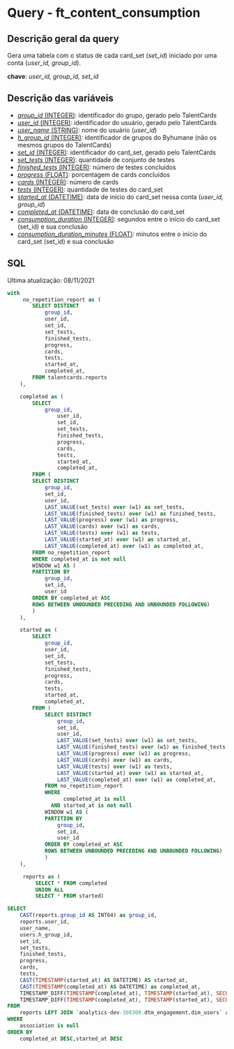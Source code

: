 # Query - ft_content_consumption

## Descrição geral da query

Gera uma tabela com o status de cada card_set (*set_id*) iniciado por uma conta (*user_id, group_id*).

**chave**: *user_id, group_id, set_id* 

## Descrição das variáveis

* <u>*group_id* (INTEGER)</u>: identificador do grupo, gerado pelo TalentCards
* <u>*user_id* (INTEGER)</u>: identificador do usuário, gerado pelo TalentCards
* <u>*user_name* (STRING)</u>: nome do usuário (*user_id*)
* <u>*h_group_id* (INTEGER)</u>: identificador de grupos do Byhumane (não os mesmos grupos do TalentCards)
* <u>*set_id* (INTEGER)</u>: identificador do card_set, gerado pelo TalentCards
* <u>*set_tests* (INTEGER)</u>: quantidade de conjunto de testes
* <u>*finished_tests* (INTEGER)</u>: número de testes concluídos
* <u>*progress* (FLOAT)</u>: porcentagem de cards concluídos
* <u>*cards* (INTEGER)</u>: número de cards
* <u>*tests* (INTEGER)</u>: quantidade de testes do card_set
* <u>*started_at* (DATETIME)</u>: data de início do card_set nessa conta (*user_id, group_id*)
* <u>*completed_at* (DATETIME)</u>: data de conclusão do card_set
* <u>*consumption_duration* (INTEGER)</u>: segundos entre o início do card_set (set_id) e sua conclusão
* <u>*consumption_duration_minutes* (FLOAT)</u>: minutos entre o início do card_set (set_id) e sua conclusão


## SQL

Ultima atualização: 08/11/2021

~~~~sql
with
     no_repetition_report as (
        SELECT DISTINCT
            group_id,
            user_id,
            set_id,
            set_tests,
            finished_tests,
            progress,
            cards,
            tests,
            started_at,
            completed_at,
        FROM talentcards.reports
    ),

    completed as (
        SELECT
            group_id,
                user_id,
                set_id,
                set_tests,
                finished_tests,
                progress,
                cards,
                tests,
                started_at,
                completed_at,
        FROM (
        SELECT DISTINCT
            group_id,
            set_id,
            user_id,
            LAST_VALUE(set_tests) over (w1) as set_tests,
            LAST_VALUE(finished_tests) over (w1) as finished_tests,
            LAST_VALUE(progress) over (w1) as progress,
            LAST_VALUE(cards) over (w1) as cards,
            LAST_VALUE(tests) over (w1) as tests,
            LAST_VALUE(started_at) over (w1) as started_at,
            LAST_VALUE(completed_at) over (w1) as completed_at,
        FROM no_repetition_report
        WHERE completed_at is not null
        WINDOW w1 AS (
        PARTITION BY
            group_id,
            set_id,
            user_id
        ORDER BY completed_at ASC
        ROWS BETWEEN UNBOUNDED PRECEDING AND UNBOUNDED FOLLOWING)
        )
    ),

    started as (
        SELECT
            group_id,
            user_id,
            set_id,
            set_tests,
            finished_tests,
            progress,
            cards,
            tests,
            started_at,
            completed_at,
        FROM (
            SELECT DISTINCT
                group_id,
                set_id,
                user_id,
                LAST_VALUE(set_tests) over (w1) as set_tests,
                LAST_VALUE(finished_tests) over (w1) as finished_tests,
                LAST_VALUE(progress) over (w1) as progress,
                LAST_VALUE(cards) over (w1) as cards,
                LAST_VALUE(tests) over (w1) as tests,
                LAST_VALUE(started_at) over (w1) as started_at,
                LAST_VALUE(completed_at) over (w1) as completed_at,
            FROM no_repetition_report
            WHERE
                  completed_at is null
              AND started_at is not null
            WINDOW w1 AS (
            PARTITION BY
                group_id,
                set_id,
                user_id
            ORDER BY completed_at ASC
            ROWS BETWEEN UNBOUNDED PRECEDING AND UNBOUNDED FOLLOWING)
            )
    ),

     reports as (
         SELECT * FROM completed
         UNION ALL
         SELECT * FROM started)

SELECT
    CAST(reports.group_id AS INT64) as group_id,
    reports.user_id,
    user_name,
    users.h_group_id,
    set_id,
    set_tests,
    finished_tests,
    progress,
    cards,
    tests,
    CAST(TIMESTAMP(started_at) AS DATETIME) AS started_at,
    CAST(TIMESTAMP(completed_at) AS DATETIME) as completed_at,
    TIMESTAMP_DIFF(TIMESTAMP(completed_at), TIMESTAMP(started_at), SECOND) as consumption_duration,
    TIMESTAMP_DIFF(TIMESTAMP(completed_at), TIMESTAMP(started_at), SECOND)/60 as consumption_duration_minutes
FROM
    reports LEFT JOIN `analytics-dev-308300.dtm_engagement.dim_users` as users USING (user_id)
WHERE
    association is null
ORDER BY
    completed_at DESC,started_at DESC